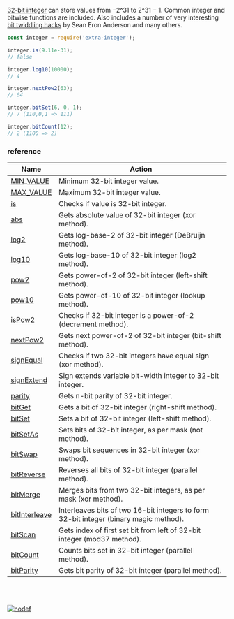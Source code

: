 [32-bit integer] can store values from −2^31 to 2^31 − 1.
Common integer and bitwise functions are included. Also includes a number of
very interesting [bit twiddling hacks] by Sean Eron Anderson and many others.

```javascript
const integer = require('extra-integer');

integer.is(9.11e-31);
// false

integer.log10(10000);
// 4

integer.nextPow2(63);
// 64

integer.bitSet(6, 0, 1);
// 7 (110,0,1 => 111)

integer.bitCount(12);
// 2 (1100 => 2)
```

### reference

| Name                | Action
|---------------------|-------
| [MIN_VALUE]         | Minimum 32-bit integer value.
| [MAX_VALUE]         | Maximum 32-bit integer value.
| [is]                | Checks if value is 32-bit integer.
| [abs]               | Gets absolute value of 32-bit integer (xor method).
| [log2]              | Gets log-base-2 of 32-bit integer (DeBruijn method).
| [log10]             | Gets log-base-10 of 32-bit integer (log2 method).
| [pow2]              | Gets power-of-2 of 32-bit integer (left-shift method).
| [pow10]             | Gets power-of-10 of 32-bit integer (lookup method).
| [isPow2]            | Checks if 32-bit integer is a power-of-2 (decrement method).
| [nextPow2]          | Gets next power-of-2 of 32-bit integer (bit-shift method).
| [signEqual]         | Checks if two 32-bit integers have equal sign (xor method).
| [signExtend]        | Sign extends variable bit-width integer to 32-bit integer.
| [parity]            | Gets n-bit parity of 32-bit integer.
| [bitGet]            | Gets a bit of 32-bit integer (right-shift method).
| [bitSet]            | Sets a bit of 32-bit integer (left-shift method).
| [bitSetAs]          | Sets bits of 32-bit integer, as per mask (not method).
| [bitSwap]           | Swaps bit sequences in 32-bit integer (xor method).
| [bitReverse]        | Reverses all bits of 32-bit integer (parallel method).
| [bitMerge]          | Merges bits from two 32-bit integers, as per mask (xor method).
| [bitInterleave]     | Interleaves bits of two 16-bit integers to form 32-bit integer (binary magic method).
| [bitScan]           | Gets index of first set bit from left of 32-bit integer (mod37 method).
| [bitCount]          | Counts bits set in 32-bit integer (parallel method).
| [bitParity]         | Gets bit parity of 32-bit integer (parallel method).

<br>
<br>

[![nodef](https://merferry.glitch.me/card/extra-integer.svg)](https://nodef.github.io)

[MIN_VALUE]: https://github.com/nodef/extra-integer/wiki/MIN_VALUE
[MAX_VALUE]: https://github.com/nodef/extra-integer/wiki/MAX_VALUE
[is]: https://github.com/nodef/extra-integer/wiki/is
[abs]: https://github.com/nodef/extra-integer/wiki/abs
[log2]: https://github.com/nodef/extra-integer/wiki/log2
[log10]: https://github.com/nodef/extra-integer/wiki/log10
[pow2]: https://github.com/nodef/extra-integer/wiki/pow2
[pow10]: https://github.com/nodef/extra-integer/wiki/pow10
[isPow2]: https://github.com/nodef/extra-integer/wiki/isPow2
[nextPow2]: https://github.com/nodef/extra-integer/wiki/nextPow2
[signEqual]: https://github.com/nodef/extra-integer/wiki/signEqual
[signExtend]: https://github.com/nodef/extra-integer/wiki/signExtend
[parity]: https://github.com/nodef/extra-integer/wiki/parity
[bitGet]: https://github.com/nodef/extra-integer/wiki/bitGet
[bitSet]: https://github.com/nodef/extra-integer/wiki/bitSet
[bitSetAs]: https://github.com/nodef/extra-integer/wiki/bitSetAs
[bitSwap]: https://github.com/nodef/extra-integer/wiki/bitSwap
[bitReverse]: https://github.com/nodef/extra-integer/wiki/bitReverse
[bitMerge]: https://github.com/nodef/extra-integer/wiki/bitMerge
[bitInterleave]: https://github.com/nodef/extra-integer/wiki/bitInterleave
[bitScan]: https://github.com/nodef/extra-integer/wiki/bitScan
[bitCount]: https://github.com/nodef/extra-integer/wiki/bitCount
[bitParity]: https://github.com/nodef/extra-integer/wiki/bitParity
[32-bit integer]: https://developer.mozilla.org/en-US/docs/Web/JavaScript/Reference/Operators/Bitwise_Operators
[bit twiddling hacks]: https://graphics.stanford.edu/~seander/bithacks.html
